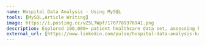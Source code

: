 ```yaml
---
name: Hospital Data Analysis - Using MySQL
tools: [MySQL,Article Writing]
image: https://i.postimg.cc/vZ5L7Wpf/1707789376941.png
description: Explored 100,000+ patient healthcare data set, assessing key factors such as hospital equality & duration of hospital stay. 
external_url: [https://www.linkedin.com/pulse/hospital-data-analysis-krishna-nischal-bharatula-wvgne/]
---
```

